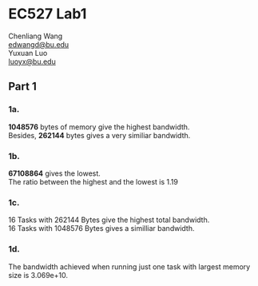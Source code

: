 # EC527 Lab1
Chenliang Wang\
edwangd@bu.edu\
Yuxuan Luo\
luoyx@bu.edu

## Part 1

### 1a.
**1048576** bytes of memory give the highest bandwidth. \
Besides, **262144** bytes gives a very similiar bandwidth.
### 1b.
**67108864** gives the lowest.  \
The ratio between the highest and the lowest is 1.19 
### 1c.
16 Tasks with 262144 Bytes give the highest total bandwidth. \
16 Tasks with 1048576 Bytes gives a similliar bandwidth.
### 1d.
The bandwidth achieved when running just one task with largest memory size is 3.069e+10.  
